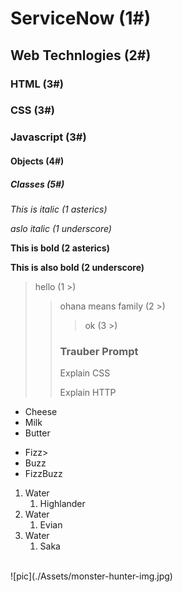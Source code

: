 # ServiceNow (1#)
 
## Web Technlogies (2#)
 
### HTML (3#)
 
### CSS (3#)
 
### Javascript (3#)
 
#### Objects (4#)
 
##### Classes (5#)
 
*This is italic (1 asterics)*
 
_aslo italic (1 underscore)_
 
**This is bold (2 asterics)**
 
__This is also bold (2 underscore)__
 
> hello (1 >)
>> ohana means family (2 >)
>>> ok (3 >)
> > ### Trauber Prompt
> > Explain CSS
> >
> > Explain HTTP
 * Cheese
 * Milk
 * Butter
 - Fizz>
 - Buzz
 - FizzBuzz
 1. Water
    1. Highlander
 2. Water
    1. Evian
 3. Water
    1. Saka
<br>
 ![pic](./Assets/monster-hunter-img.jpg)
